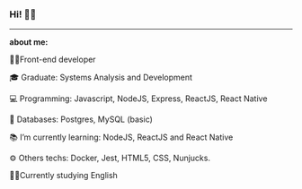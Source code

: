 ### Hi! 👋🧔

--------------------------
**about me:** 

<div>
<p>👨‍💻Front-end developer</p>
<p>🎓 Graduate: Systems Analysis and Development</p>
<p>💻 Programming: Javascript, NodeJS, Express, ReactJS, React Native</p>
<p>💾 Databases: Postgres, MySQL (basic)</p>
<p>📚 I’m currently learning: NodeJS, ReactJS and React Native</p>
<p>⚙️ Others techs: Docker, Jest, HTML5, CSS, Nunjucks.</p>
<p>🧑‍🎓Currently studying English</p>
</div>


